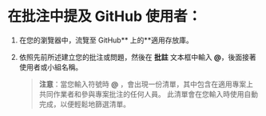 # 在批注中提及 GitHub 使用者：

1.  在您的瀏覽器中，流覽至 GitHub** 上的**適用存放庫。

2.  依照先前所述建立您的批注或問題，然後在 **批註** 文本框中輸入 **@**，後面接著使用者或小組名稱。

    > **注意**：當您輸入符號時 **@** ，會出現一份清單，其中包含在適用專案上共同作業者和參與專案批注的任何人員。 此清單會在您輸入時使用自動完成，以便輕鬆地篩選清單。
